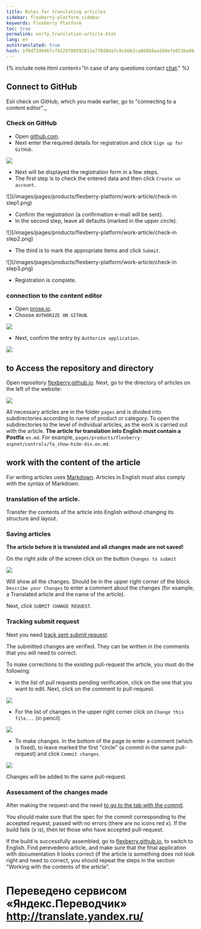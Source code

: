 ```yaml
--- 
title: Rules for translating articles 
sidebar: flexberry-platform_sidebar 
keywords: Flexberry Platform 
toc: true 
permalink: en/fp_translation-article.html 
lang: en 
autotranslated: true 
hash: 1f0d7249d67cf4229788592811e770d8da7c8cbbb2ca668b8aa1b0efe653be8b 
--- 
```


{% include note.html content="In case of any questions contact [chat](https://gitter.im/Flexberry/PlatformDevelopment)." %} 

## Connect to GitHub 

Esli check on GitHub, which you made earlier, go to "connecting to a content editor"._ 

### Check on GitHub 

* Open [github.com](https://github.com/). 
* Next enter the required details for registration and click `Sign up for GitHub`. 

![](/images/pages/products/flexberry-platform/work-article/check-in-github.png) 

* Next will be displayed the registration form in a few steps. 
* The first step is to check the entered data and then click `Create un account`. 

![](/images/pages/products/flexberry-platform/work-article/check-in step1.png) 

* Confirm the registration (a confirmation e-mail will be sent). 
* In the second step, leave all defaults (marked in the upper circle). 

![](/images/pages/products/flexberry-platform/work-article/check-in step2.png) 

* The third is to mark the appropriate items and click `Submit`. 

![](/images/pages/products/flexberry-platform/work-article/check-in step3.png) 

* Registration is complete. 

### connection to the content editor 

* Open [prose.io](http://prose.io/). 
* Choose `AUTHORIZE ON GITHUB`. 

![](/images/pages/products/flexberry-platform/work-article/open-prose-io.png) 

* Next, confirm the entry by `Authorize application`. 

![](/images/pages/products/flexberry-platform/work-article/authorize-application.png) 

## to Access the repository and directory 

Open repository [flexberry.github.io](http://prose.io/#Flexberry/flexberry.github.io). Next, go to the directory of articles on the left of the website: 

![](/images/pages/products/flexberry-platform/work-article/open-folder.png) 

All necessary articles are in the folder `pages` and is divided into subdirectories according to name of product or category. To open the subdirectories to the level of individual articles, as the work is carried out with the article. __The article for translation into English must contain a Postfix__ `en.md`. For example, `pages/products/flexberry-aspnet/controls/fa_show-hide-div.en.md`. 

## work with the content of the article 

For writing articles uses [Markdown](http://daringfireball.net/projects/markdown/). Articles in English must also comply with the syntax of Markdown. 

### translation of the article. 

Transfer the contents of the article into English without changing its structure and layout.

### Saving articles 

__The article before it is translated and all changes made are not saved!__ 

On the right side of the screen click on the button `Changes to submit` 

![](/images/pages/products/flexberry-platform/work-article/save-article.png) 

Will show all the changes. Should be in the upper right corner of the block `Describe your Changes` to enter a comment about the changes (for example, a Translated article and the name of the article). 

Next, click `SUBMIT CHANGE REQUEST`. 

### Tracking submit request 

Next you need [track sent submit request](https://github.com/Flexberry/flexberry.github.io/pulls). 

The submitted changes are verified. They can be written in the comments that you will need to correct. 

To make corrections to the existing pull-request the article, you must do the following: 

* In the list of pull requests pending verification, click on the one that you want to edit. 
Next, click on the comment to pull-request. 

![](/images/pages/products/flexberry-platform/work-article/change-pull-request1.png) 

* For the list of changes in the upper right corner click on `Change this file...` (in pencil). 

![](/images/pages/products/flexberry-platform/work-article/change-pull-request2.png) 

* To make changes. In the bottom of the page to enter a comment (which is fixed), to leave marked the first "circle" (a commit in the same pull-request) and click `Commit changes`. 

![](/images/pages/products/flexberry-platform/work-article/change-pull-request3.png) 

Changes will be added to the same pull-request. 

### Assessment of the changes made 

After making the request-and the need [to go to the tab with the commit](https://github.com/Flexberry/flexberry.github.io/commits/master). 

You should make sure that the spec for the commit corresponding to the accepted request, passed with no errors (there are no icons red x). If the build fails (x is), then let those who have accepted pull-request. 

If the build is successfully assembled, go to [flexberry.github.io](https://flexberry.github.io), to switch to English. Find perevedeno article, and make sure that the final application with documentation it looks correct (if the article is something does not look right and need to correct, you should repeat the steps in the section "Working with the contents of the article". 



 # Переведено сервисом «Яндекс.Переводчик» http://translate.yandex.ru/